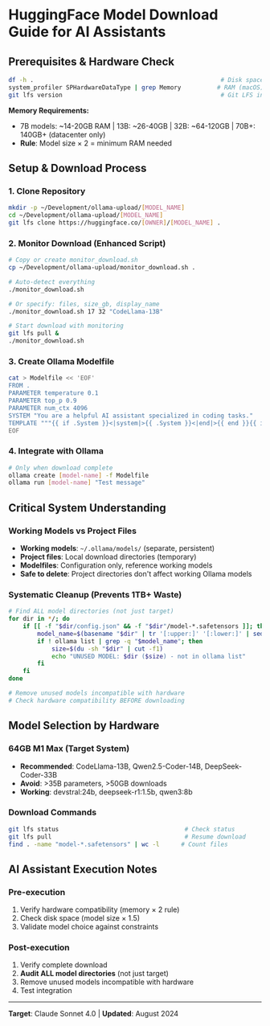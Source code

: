 # HuggingFace Model Download Guide for AI Assistants

## Prerequisites & Hardware Check
```bash
df -h .                                                    # Disk space
system_profiler SPHardwareDataType | grep Memory          # RAM (macOS)
git lfs version                                            # Git LFS installed
```

**Memory Requirements:**
- 7B models: ~14-20GB RAM | 13B: ~26-40GB | 32B: ~64-120GB | 70B+: 140GB+ (datacenter only)
- **Rule**: Model size × 2 = minimum RAM needed

## Setup & Download Process

### 1. Clone Repository
```bash
mkdir -p ~/Development/ollama-upload/[MODEL_NAME]
cd ~/Development/ollama-upload/[MODEL_NAME]
git lfs clone https://huggingface.co/[OWNER]/[MODEL_NAME] .
```

### 2. Monitor Download (Enhanced Script)
```bash
# Copy or create monitor_download.sh
cp ~/Development/ollama-upload/monitor_download.sh .

# Auto-detect everything
./monitor_download.sh

# Or specify: files, size_gb, display_name
./monitor_download.sh 17 32 "CodeLlama-13B"

# Start download with monitoring
git lfs pull &
./monitor_download.sh
```

### 3. Create Ollama Modelfile
```bash
cat > Modelfile << 'EOF'
FROM .
PARAMETER temperature 0.1
PARAMETER top_p 0.9
PARAMETER num_ctx 4096
SYSTEM "You are a helpful AI assistant specialized in coding tasks."
TEMPLATE """{{ if .System }}<|system|>{{ .System }}<|end|>{{ end }}{{ if .Prompt }}<|user|>{{ .Prompt }}<|end|>{{ end }}<|assistant|>{{ .Response }}<|end|>"""
EOF
```

### 4. Integrate with Ollama
```bash
# Only when download complete
ollama create [model-name] -f Modelfile
ollama run [model-name] "Test message"
```

## Critical System Understanding

### Working Models vs Project Files
- **Working models**: `~/.ollama/models/` (separate, persistent)
- **Project files**: Local download directories (temporary)
- **Modelfiles**: Configuration only, reference working models
- **Safe to delete**: Project directories don't affect working Ollama models

### Systematic Cleanup (Prevents 1TB+ Waste)
```bash
# Find ALL model directories (not just target)
for dir in */; do
    if [[ -f "$dir/config.json" && -f "$dir"/model-*.safetensors ]]; then
        model_name=$(basename "$dir" | tr '[:upper:]' '[:lower:]' | sed 's/[^a-z0-9]/-/g')
        if ! ollama list | grep -q "$model_name"; then
            size=$(du -sh "$dir" | cut -f1)
            echo "UNUSED MODEL: $dir ($size) - not in ollama list"
        fi
    fi
done

# Remove unused models incompatible with hardware
# Check hardware compatibility BEFORE downloading
```

## Model Selection by Hardware

### 64GB M1 Max (Target System)
- **Recommended**: CodeLlama-13B, Qwen2.5-Coder-14B, DeepSeek-Coder-33B
- **Avoid**: >35B parameters, >50GB downloads
- **Working**: devstral:24b, deepseek-r1:1.5b, qwen3:8b

### Download Commands
```bash
git lfs status                                   # Check status
git lfs pull                                     # Resume download
find . -name "model-*.safetensors" | wc -l      # Count files
```

## AI Assistant Execution Notes

### Pre-execution
1. Verify hardware compatibility (memory × 2 rule)
2. Check disk space (model size × 1.5)
3. Validate model choice against constraints

### Post-execution
1. Verify complete download
2. **Audit ALL model directories** (not just target)
3. Remove unused models incompatible with hardware
4. Test integration

---

**Target**: Claude Sonnet 4.0 | **Updated**: August 2024 